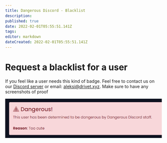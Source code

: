 ```yaml
---
title: Dangerous Discord - Blacklist
description: 
published: true
date: 2022-02-01T05:55:51.141Z
tags: 
editor: markdown
dateCreated: 2022-02-01T05:55:51.141Z
---
```


# Request a blacklist for a user
If you feel like a user needs this kind of badge. Feel free to contact us on our [Discord server]() or email: [aleksi@drivet.xyz](mailto:aleksi@drivet.xyz). Make sure to have any screenshots of proof

![image.png](/image.png)